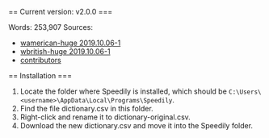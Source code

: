 == Current version: v2.0.0 ===

Words: 253,907
Sources:
* [wamerican-huge 2019.10.06-1](https://packages.ubuntu.com/groovy/wamerican-huge)
* [wbritish-huge 2019.10.06-1](https://packages.ubuntu.com/groovy/wbritish-huge)
* [contributors](contrib/)

== Installation ===

1. Locate the folder where Speedily is installed, which should be `C:\Users\<username>\AppData\Local\Programs\Speedily`.
2. Find the file dictionary.csv in this folder.
3. Right-click and rename it to dictionary-original.csv.
4. Download the new dictionary.csv and move it into the Speedily folder.
